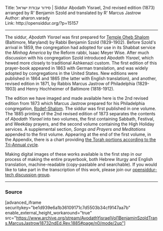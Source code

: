 <html>
<head></head>
<body>
Title: סידור עבודת ישראל | Siddur Aḅodath Yisrael, 2nd revised edition (1873) arranged by R' Benjamin Szold and translated by R' Marcus Jastrow<br />
Author: aharon.varady<br />
Link: http://opensiddur.org/?p=15157
<p />
<hr />

The siddur, <em>Aḅodath Yisrael</em> was first prepared for <a href="https://en.wikipedia.org/wiki/Temple_Oheb_Shalom_(Baltimore,_Maryland)">Temple Oheb Shalom</a> (Baltimore, Maryland) by Rabbi Benjamin Szold (1829-1902). Before Szold's arrival in 1859, the congregation had adopted for use in its Shabbat service the <em>Minhag America</em> by the Reform rabbi, Isaac Meyer Wise. After much discussion with his congregation Szold introduced <em>Aḅodath Yisrael</em>, which hewed more closely to traditional Ashkenazi custom. The first edition of this prayer-book appeared in 1863 with German translation, and was widely adopted by congregations in the United States. New editions were published in 1864 and 1865 (the latter with English translation), and another, revised edition in 1871, by Rabbis Marcus Jastrow of Philadelphia (1829-1903) and Henry Hochheimer of Baltimore (1818-1912).

The edition we have imaged and made available here is the 2nd revised edition from 1873 which Marcus Jastrow prepared for his Philadelphia congregation, <a href="https://en.wikipedia.org/wiki/Congregation_Rodeph_Shalom_(Philadelphia)">Rodef-Shalom</a>. The siddur was first published in one volume. The 1885 printing of the 2nd revised edition of 1873 separates the contents of <em>Aḅodath Yisrael</em> into two volumes, the first containing Sabbath, Festival, and Weekday prayers, and the second volume containing the High Holiday services. A supplemental section, <em>Songs and Prayers and Meditations</em> appended to the first volume. Appearing at the end of the first volume, in the Appendix, there is a chart providing <a href="https://archive.org/stream/AvodathYisraelVol1BenjaminSzoldTrans.MarcusJastrow18732ndEd.Rev.1885/AvodathYisraelbenjaminSzoldTrans.MarcusJastrow18732ndEd.Rev.1885#page/n198/mode/2up">the Torah portions according to the Tri-Annual cycle</a>.

Making digital images of these works available is the first step in our process of making the entire prayerbook, both Hebrew liturgy and English translation, machine-readable (copy-pastable and searchable). If you would like to take part in the transcription of this work, please join our <a href="https://groups.google.com/forum/#!forum/opensiddur-tech">opensiddur-tech discussion group</a>.

<hr />

<h3>Source</h3>

[advanced_iframe securitykey="be1d939e6a1b36109171c7d5503b34cf9147aa7b" enable_external_height_workaround="true" src="https://www.archive.org/stream/AvodathYisraelVol1BenjaminSzoldTrans.MarcusJastrow18732ndEd.Rev.1885#page/n0/mode/2up"]
</body>
</html>